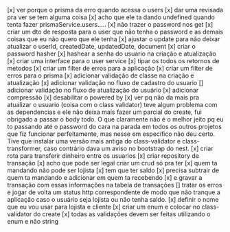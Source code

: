 [x] ver porque o prisma da erro quando acessa o users
[x] dar uma revisada pra ver se tem alguma coisa
[x] acho que ele ta dando undefined quando tenta fazer prismaService.users.....
[x] não trazer o password nos get
[x] criar um dto de resposta para o user que não tenha o password e as demais coisas que eu não quero que ele tenha
[x] ajustar o update para não deixar atualizar o userId, createdDate, updatedDate, document
[x] criar o password hasher
[x] hashear a senha do usuario na criação e atualização
[x] criar uma interface para o user service
[x] tipar os todos os retornos de metodos
[x] criar um filter de erros para a aplicação
[x] criar um filter de erros para o prisma
[x] adicionar validação de classe na criação e atualização
[x] adicionar validação no fluxo de cadastro do usuario
[] adicionar validação no fluxo de atualização do usuário
[x] adicionar compressão
[x] desabilitar o powered by
[x] ver pq não da mais pra atualizar o usuario (coisa com o class validator)
teve algum problema com as dependencias e ele não deixa mais fazer um parcial do create, fui obrigado a passar o body todo. O que claramente não é o melhor jeito pq eu to passando até o password do cara na parada
em todos os outros projetos que fiz funcionar perfeitamente, mas nesse em específico não deu certo. Tive que instalar uma versão mais antiga do class-validator e class-transformer, caso contrário dava um aviso no bootstrap do nest.
[x] criar rota para transferir dinheiro entre os usuarios
[x] criar repository de transação
[x] acho que pode ser legal criar um crud só pra ter
[x] quem ta mandando não pode ser lojista
[x] tem que ter saldo
[x] precisa subtrair de quem ta mandando e adicionar em quem ta recebendo
[x] e gravar a transação com essas informações na tabela de transações
[] tratar os erros e jogar de volta um status http correspondente de modo que não tranque a aplicação caso o usuário seja lojista ou não tenha saldo.
[x] definir o nome que eu vou usar para lojista e cliente
[x] criar um enum e colocar no class-validator do create
[x] todas as validações devem ser feitas utilizando o enum e não string

